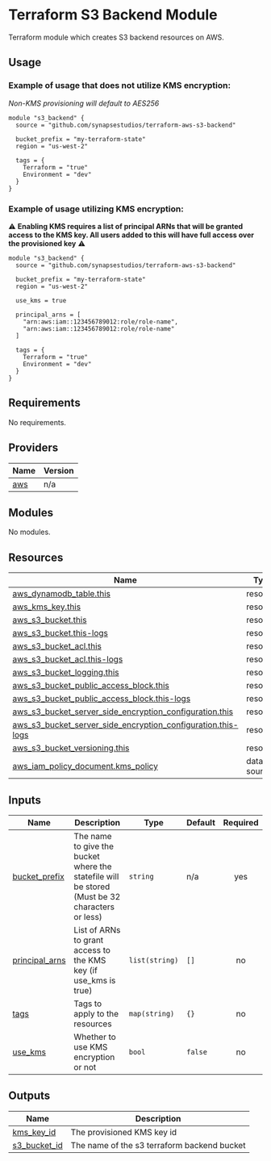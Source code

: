 # Terraform S3 Backend Module

Terraform module which creates S3 backend resources on AWS.

## Usage

### Example of usage that does not utilize KMS encryption:

_Non-KMS provisioning will default to AES256_

```hcl
module "s3_backend" {
  source = "github.com/synapsestudios/terraform-aws-s3-backend"

  bucket_prefix = "my-terraform-state"
  region = "us-west-2"

  tags = {
    Terraform = "true"
    Environment = "dev"
  }
}
```

### Example of usage utilizing KMS encryption:

:warning: **Enabling KMS requires a list of principal ARNs that will be granted access to the KMS key. All users added to this will have full access over the provisioned key** :warning:

```hcl
module "s3_backend" {
  source = "github.com/synapsestudios/terraform-aws-s3-backend"

  bucket_prefix = "my-terraform-state"
  region = "us-west-2"

  use_kms = true

  principal_arns = [
    "arn:aws:iam::123456789012:role/role-name",
    "arn:aws:iam::123456789012:role/role-name"
  ]

  tags = {
    Terraform = "true"
    Environment = "dev"
  }
}
```

<!-- BEGIN_TF_DOCS -->
## Requirements

No requirements.

## Providers

| Name | Version |
|------|---------|
| <a name="provider_aws"></a> [aws](#provider\_aws) | n/a |

## Modules

No modules.

## Resources

| Name | Type |
|------|------|
| [aws_dynamodb_table.this](https://registry.terraform.io/providers/hashicorp/aws/latest/docs/resources/dynamodb_table) | resource |
| [aws_kms_key.this](https://registry.terraform.io/providers/hashicorp/aws/latest/docs/resources/kms_key) | resource |
| [aws_s3_bucket.this](https://registry.terraform.io/providers/hashicorp/aws/latest/docs/resources/s3_bucket) | resource |
| [aws_s3_bucket.this-logs](https://registry.terraform.io/providers/hashicorp/aws/latest/docs/resources/s3_bucket) | resource |
| [aws_s3_bucket_acl.this](https://registry.terraform.io/providers/hashicorp/aws/latest/docs/resources/s3_bucket_acl) | resource |
| [aws_s3_bucket_acl.this-logs](https://registry.terraform.io/providers/hashicorp/aws/latest/docs/resources/s3_bucket_acl) | resource |
| [aws_s3_bucket_logging.this](https://registry.terraform.io/providers/hashicorp/aws/latest/docs/resources/s3_bucket_logging) | resource |
| [aws_s3_bucket_public_access_block.this](https://registry.terraform.io/providers/hashicorp/aws/latest/docs/resources/s3_bucket_public_access_block) | resource |
| [aws_s3_bucket_public_access_block.this-logs](https://registry.terraform.io/providers/hashicorp/aws/latest/docs/resources/s3_bucket_public_access_block) | resource |
| [aws_s3_bucket_server_side_encryption_configuration.this](https://registry.terraform.io/providers/hashicorp/aws/latest/docs/resources/s3_bucket_server_side_encryption_configuration) | resource |
| [aws_s3_bucket_server_side_encryption_configuration.this-logs](https://registry.terraform.io/providers/hashicorp/aws/latest/docs/resources/s3_bucket_server_side_encryption_configuration) | resource |
| [aws_s3_bucket_versioning.this](https://registry.terraform.io/providers/hashicorp/aws/latest/docs/resources/s3_bucket_versioning) | resource |
| [aws_iam_policy_document.kms_policy](https://registry.terraform.io/providers/hashicorp/aws/latest/docs/data-sources/iam_policy_document) | data source |

## Inputs

| Name | Description | Type | Default | Required |
|------|-------------|------|---------|:--------:|
| <a name="input_bucket_prefix"></a> [bucket\_prefix](#input\_bucket\_prefix) | The name to give the bucket where the statefile will be stored (Must be 32 characters or less) | `string` | n/a | yes |
| <a name="input_principal_arns"></a> [principal\_arns](#input\_principal\_arns) | List of ARNs to grant access to the KMS key (if use\_kms is true) | `list(string)` | `[]` | no |
| <a name="input_tags"></a> [tags](#input\_tags) | Tags to apply to the resources | `map(string)` | `{}` | no |
| <a name="input_use_kms"></a> [use\_kms](#input\_use\_kms) | Whether to use KMS encryption or not | `bool` | `false` | no |

## Outputs

| Name | Description |
|------|-------------|
| <a name="output_kms_key_id"></a> [kms\_key\_id](#output\_kms\_key\_id) | The provisioned KMS key id |
| <a name="output_s3_bucket_id"></a> [s3\_bucket\_id](#output\_s3\_bucket\_id) | The name of the s3 terraform backend bucket |
<!-- END_TF_DOCS -->
